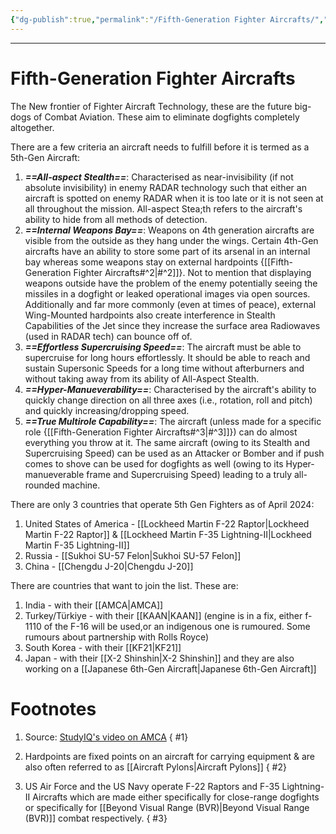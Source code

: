 ```yaml
---
{"dg-publish":true,"permalink":"/Fifth-Generation Fighter Aircrafts/","tags":["Military"]}
---
```


---
# Fifth-Generation Fighter Aircrafts
The New frontier of Fighter Aircraft Technology, these are the future big-dogs of Combat Aviation.
These aim to eliminate dogfights completely altogether.

There are a few criteria an aircraft needs to fulfill before it is termed as a 5th-Gen Aircraft:
1. ***==All-aspect Stealth==***: Characterised as near-invisibility (if not absolute invisibility) in enemy RADAR technology such that either an aircraft is spotted on enemy RADAR when it is too late or it is not seen at all throughout the mission. All-aspect Stea;th refers to the aircraft's ability to hide from all methods of detection.
2. ***==Internal Weapons Bay==***: Weapons on 4th generation aircrafts are visible from the outside as they hang under the wings. Certain 4th-Gen aircrafts have an ability to store some part of its arsenal in an internal bay whereas some weapons stay on external hardpoints {[[Fifth-Generation Fighter Aircrafts#^2\|#^2]]}. Not to mention that displaying weapons outside have the problem of the enemy potentially seeing the missiles in a dogfight or leaked operational images via open sources. Additionally and far more commonly (even at times of peace), external Wing-Mounted hardpoints also create interference in Stealth Capabilities of the Jet since they increase the surface area Radiowaves (used in RADAR tech) can bounce off of.
3. ***==Effortless Supercruising Speed==***: The aircraft must be able to supercruise for long hours effortlessly. It should be able to reach and sustain Supersonic Speeds for a long time without afterburners and without taking away from its ability of All-Aspect Stealth. 
4. ***==Hyper-Manueverability==***: Characterised by the aircraft's ability to quickly change direction on all three axes (i.e., rotation, roll and pitch) and quickly increasing/dropping speed.
5. ***==True Multirole Capability==***: The aircraft (unless made for a specific role {[[Fifth-Generation Fighter Aircrafts#^3\|#^3]]}) can do almost everything you throw at it. The same aircraft (owing to its Stealth and Supercruising Speed) can be used as an Attacker or Bomber and if push comes to shove can be used for dogfights as well (owing to its Hyper-manueverable frame and Supercruising Speed) leading to a truly all-rounded machine.

There are only 3 countries that operate 5th Gen Fighters as of April 2024:
1. United States of America - [[Lockheed Martin F-22 Raptor\|Lockheed Martin F-22 Raptor]] & [[Lockheed Martin F-35 Lightning-II\|Lockheed Martin F-35 Lightning-II]]
2. Russia - [[Sukhoi SU-57 Felon\|Sukhoi SU-57 Felon]]
3. China - [[Chengdu J-20\|Chengdu J-20]]

There are countries that want to join the list. These are:
1. India - with their [[AMCA\|AMCA]]
2. Turkey/Türkiye - with their [[KAAN\|KAAN]] (engine is in a fix, either f-1110 of the F-16 will be used,or an indigenous one is rumoured. Some rumours about partnership with Rolls Royce)
3. South Korea - with their [[KF21\|KF21]]
4. Japan - with their [[X-2 Shinshin\|X-2 Shinshin]] and they are also working on a [[Japanese 6th-Gen Aircraft\|Japanese 6th-Gen Aircraft]]

# Footnotes
1. Source: [StudyIQ's video on AMCA](https://youtu.be/vEy6d_DEK_w?si=LMg8nqfGIfJEoswj)
{ #1}

2. Hardpoints are fixed points on an aircraft for carrying equipment & are also often referred to as [[Aircraft Pylons\|Aircraft Pylons]]
{ #2}

3. US Air Force and the US Navy operate F-22 Raptors and F-35 Lightning-II Aircrafts which are made either specifically for close-range dogfights or specifically for [[Beyond Visual Range (BVR)\|Beyond Visual Range (BVR)]] combat respectively.
{ #3}
